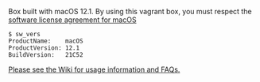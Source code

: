 Box built with macOS 12.1. By using this vagrant box, you must respect the [software license agreement for macOS](https://www.apple.com/legal/sla/)

    $ sw_vers
    ProductName:    macOS
    ProductVersion: 12.1
    BuildVersion:   21C52


[Please see the Wiki for usage information and FAQs.][1]

[1]: https://github.com/LyraPhase/vagrant-macos-monterey-12-1-base/wiki
